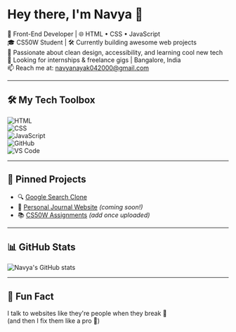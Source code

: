 # Hey there, I'm Navya 👋

🎯 Front-End Developer | 🌐 HTML • CSS • JavaScript  
🎓 CS50W Student | 🛠️ Currently building awesome web projects  
🌸 Passionate about clean design, accessibility, and learning cool new tech  
💼 Looking for internships & freelance gigs | Bangalore, India  
📫 Reach me at: navyanayak042000@gmail.com

---

## 🛠️ My Tech Toolbox  
![HTML](https://img.shields.io/badge/-HTML5-E34F26?logo=html5&logoColor=white&style=flat)  
![CSS](https://img.shields.io/badge/-CSS3-1572B6?logo=css3&logoColor=white&style=flat)  
![JavaScript](https://img.shields.io/badge/-JavaScript-F7DF1E?logo=javascript&logoColor=black&style=flat)  
![GitHub](https://img.shields.io/badge/-GitHub-181717?logo=github&logoColor=white&style=flat)  
![VS Code](https://img.shields.io/badge/-VS%20Code-007ACC?logo=visual-studio-code&logoColor=white&style=flat)

---

## 📌 Pinned Projects
- 🔍 [Google Search Clone](https://github.com/Navya48/project0)
- 🌼 [Personal Journal Website](#) *(coming soon!)*  
- 📚 [CS50W Assignments](#) *(add once uploaded)*

---

## 📊 GitHub Stats
![Navya's GitHub stats](https://github-readme-stats.vercel.app/api?username=Navya48&show_icons=true&theme=radical)

---

## 💬 Fun Fact
I talk to websites like they're people when they break 😤  
(and then I fix them like a pro 💅)



<!--
**Navya48/Navya48** is a ✨ _special_ ✨ repository because its `README.md` (this file) appears on your GitHub profile.

Here are some ideas to get you started:

- 🔭 I’m currently working on ...
- 🌱 I’m currently learning ...
- 👯 I’m looking to collaborate on ...
- 🤔 I’m looking for help with ...
- 💬 Ask me about ...
- 📫 How to reach me: ...
- 😄 Pronouns: ...
- ⚡ Fun fact: ...
-->
